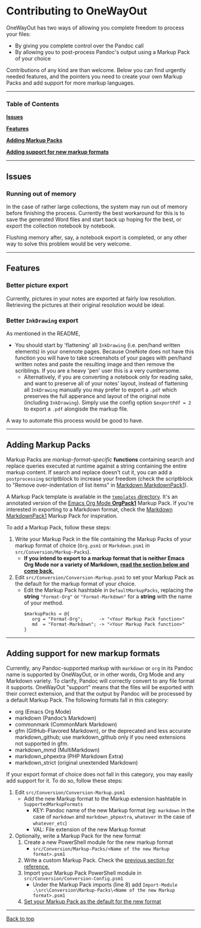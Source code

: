 # Contributing to OneWayOut

OneWayOut has two ways of allowing you complete freedom to process your files:

* By giving you complete control over the Pandoc call
* By allowing you to post-process Pandoc's output using a Markup Pack of your choice

Contributions of any kind are than welcome. Below you can find urgently needed features, and the pointers you need to create your own Markup Packs and add support for more markup languages.

---

### Table of Contents

[**Issues**](#issues)

[**Features**](#improvements)

[**Adding Markup Packs**](#adding-markup-packs)

[**Adding support for new markup formats**](#adding-support-for-new-markup-formats)

---

## Issues

### Running out of memory

In the case of rather large collections, the system may run out of memory before finishing the process. Currently the best workaround for this is to save the generated Word files and start back up hoping for the best, or export the collection notebook by notebook.

Flushing memory after, say, a notebook export is completed, or any other way to solve this problem would be very welcome.

---

## Features

### Better picture export

Currently, pictures in your notes are exported at fairly low resolution. Retrieving the pictures at their original resolution would be ideal.

### Better `InkDrawing` export

As mentioned in the README,

* You should start by 'flattening' all `InkDrawing` (i.e. pen/hand written elements) in your onennote pages. Because OneNote does not have this function you will have to take screenshots of your pages with pen/hand written notes and paste the resulting image and then remove the scriblings. If you are a heavy 'pen' user this is a very cumbersome.
  * Alternatively, if you are converting a notebook only for reading sake, and want to preserve all of your notes' layout, instead of flattening all `InkDrawing` manually you may prefer to export a  `.pdf` which preserves the full apperance and layout of the original note (including `InkDrawing`). Simply use the config option `$exportPdf = 2` to export a `.pdf` alongisde the markup file.

A way to automate this process would be good to have.

---

## Adding Markup Packs

Markup Packs are *markup-format-specific* **functions** containing search and replace queries executed at runtime against a string containing the entire markup content. If search and replace doesn't cut it, you can add a `postprocessing` scriptblock to increase your freedom (check the scriptblock to "Remove over-indentation of list items" in [Markdown MarkdownPack1](https://github.com/alopezrivera/owo/blob/master/src/Conversion/Markup-Packs/Markdown.psm1)).

A Markup Pack template is available in the [`templates` directory](https://github.com/alopezrivera/owo/tree/master/templates). It's an annotated version of the [Emacs Org Mode **OrgPack1**](https://github.com/alopezrivera/owo/blob/master/src/Conversion/Markup-Packs/Org.psm1) Markup Pack. If you're interested in exporting to a Markdown format, check the [Markdown MarkdownPack1](https://github.com/alopezrivera/owo/blob/master/src/Conversion/Markup-Packs/Markdown.psm1) Markup Pack for inspiration.

To add a Markup Pack, follow these steps:

1. Write your Markup Pack in the file containing the Markup Packs of your markup format of choice (`Org.psm1` or `Markdown.psm1` in `src/Conversion/Markup-Packs`). 
   * **If you intend to export to a markup format that is neither Emacs Org Mode nor a variety of Markdown, [read the section below and come back.](#adding-support-for-new-markup-formats)**
1. Edit `src/Conversion/Conversion-Markup.psm1` to set your Markup Pack as the default for the markup format of your choice.
   * Edit the Markup Pack hashtable in `DefaultMarkupPacks`, replacing the **string** `"Format-Org"` or `"Format-Markdown"` for a **string** with the name of your method.
      ```
      $markupPacks = @{
         org = "Format-Org";      -> "<Your Markup Pack function>"
         md  = "Format-Markdown"; -> "<Your Markup Pack function>"
      }
      ```

---

## Adding support for new markup formats

Currently, any Pandoc-supported markup with `markdown` or `org` in its Pandoc name is supported by OneWayOut, or in other words, Org Mode and any Markdown variety. To clarify, Pandoc will correctly convert to any file format it supports. OneWayOut "support" means that the files will be exported with their correct extension, and that the output by Pandoc will be processed by a default Markup Pack. The following formats fall in this category:

* org (Emacs Org Mode)
* markdown (Pandoc’s Markdown)
* commonmark (CommonMark Markdown)
* gfm (GitHub-Flavored Markdown), or the deprecated and less accurate markdown_github; use markdown_github only if you need extensions not supported in gfm.
* markdown_mmd (MultiMarkdown)
* markdown_phpextra (PHP Markdown Extra)
* markdown_strict (original unextended Markdown)

If your export format of choice does not fall in this category, you may easily add support for it. To do so, follow these steps:

1. Edit `src/Conversion/Conversion-Markup.psm1`
   * Add the new Markup format to the Markup extension hashtable in `SupportedMarkupFormats`
      * KEY: Pandoc name of the new Markup format (eg: `markdown` in the case of `markdown` and `markdown_phpextra`, `whatever` in the case of `whatever_etc`)
      * VAL: File extension of the new Markup format
1. Optionally, write a Markup Pack for the new format
   1. Create a new PowerShell module for the new markup format 
      * `src/Conversion/Markup-Packs/<Name of the new Markup format>.psm1`
   1. Write a custom Markup Pack. Check the [previous section for reference.](#adding-markup-packs)
   1. Import your Markup Pack PowerShell module in `src/Conversion/Conversion-Config.psm1`
      * Under the Markup Pack imports (line 8) add `Import-Module .\src\Conversion\Markup-Packs\<Name of the new Markup format>.psm1`
   1. [Set your Markup Pack as the default for the new format](#adding-markup-packs)

---

[Back to top](#contributing-to-onewayout)
